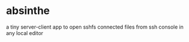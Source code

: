 # absinthe
a tiny server-client app to open sshfs connected files from ssh console in any local editor
